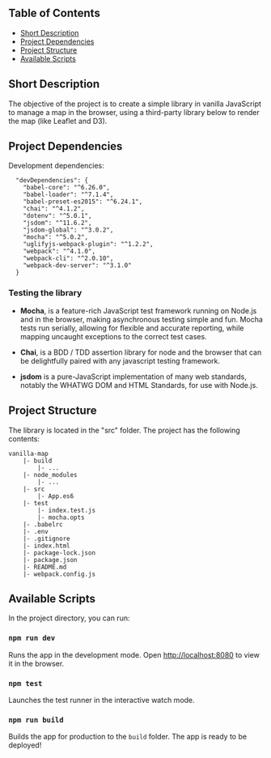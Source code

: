 ## Table of Contents

- [Short Description](#short-description)
- [Project Dependencies](#project-dependencies)
- [Project Structure](#folder-structure)
- [Available Scripts](#available-scripts)


## Short Description
The objective of the project is to create a simple library in vanilla JavaScript to manage a map in the browser, using a third-party library below to render the map (like Leaflet and D3).


## Project Dependencies

Development dependencies:

```
  "devDependencies": {
    "babel-core": "^6.26.0",
    "babel-loader": "^7.1.4",
    "babel-preset-es2015": "^6.24.1",
    "chai": "^4.1.2",
    "dotenv": "^5.0.1",
    "jsdom": "^11.6.2",
    "jsdom-global": "^3.0.2",
    "mocha": "^5.0.2",
    "uglifyjs-webpack-plugin": "^1.2.2",
    "webpack": "^4.1.0",
    "webpack-cli": "^2.0.10",
    "webpack-dev-server": "^3.1.0"
  }
```

### Testing the library

* **Mocha**, is a feature-rich JavaScript test framework running on Node.js and in the browser, making asynchronous testing simple and fun. Mocha tests run serially, allowing for flexible and accurate reporting, while mapping uncaught exceptions to the correct test cases.

* **Chai**, is a BDD / TDD assertion library for node and the browser that can be delightfully paired with any javascript testing framework.

* **jsdom** is a pure-JavaScript implementation of many web standards, notably the WHATWG DOM and HTML Standards, for use with Node.js.


## Project Structure

The library is located in the "src" folder. The project has the following contents:

```
vanilla-map
    |- build
        |- ...
    |- node_modules
        |- ...
    |- src
        |- App.es6
    |- test
        |- index.test.js
        |- mocha.opts
    |- .babelrc
    |- .env
    |- .gitignore
    |- index.html
    |- package-lock.json
    |- package.json
    |- README.md
    |- webpack.config.js

```



## Available Scripts

In the project directory, you can run:

### `npm run dev`

Runs the app in the development mode. Open [http://localhost:8080](http://localhost:8080) to view it in the browser.


### `npm test`

Launches the test runner in the interactive watch mode.


### `npm run build`

Builds the app for production to the `build` folder. The app is ready to be deployed!
